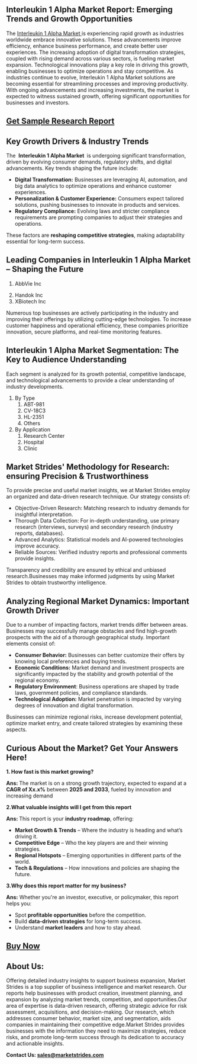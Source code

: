 <h2 data-pm-slice=""1 1 []"">Interleukin 1 Alpha Market Report: Emerging Trends and Growth Opportunities</h2>
<p>The <a href=""https://marketstrides.com/report/interleukin-1-alpha-market"">Interleukin 1 Alpha Market </a>is experiencing rapid growth as industries worldwide embrace innovative solutions. These advancements improve efficiency, enhance business performance, and create better user experiences. The increasing adoption of digital transformation strategies, coupled with rising demand across various sectors, is fueling market expansion. Technological innovations play a key role in driving this growth, enabling businesses to optimize operations and stay competitive. As industries continue to evolve, Interleukin 1 Alpha Market solutions are becoming essential for streamlining processes and improving productivity. With ongoing advancements and increasing investments, the market is expected to witness sustained growth, offering significant opportunities for businesses and investors.</p>
<h2><a href=https://marketstrides.com/request-sample/interleukin-1-alpha-market>Get</a><a href=https://marketstrides.com/request-sample/interleukin-1-alpha-market> S</a><a href=https://marketstrides.com/request-sample/interleukin-1-alpha-market>ample</a><a href=https://marketstrides.com/request-sample/interleukin-1-alpha-market> Research Report</a></h2>
<h2>Key Growth Drivers &amp; Industry Trends</h2>
<p>The  <strong>Interleukin 1 Alpha Market </strong> is undergoing significant transformation, driven by evolving consumer demands, regulatory shifts, and digital advancements. Key trends shaping the future include:</p>
<ul>
<li><strong>Digital Transformation:</strong> Businesses are leveraging AI, automation, and big data analytics to optimize operations and enhance customer experiences.</li>
<li><strong>Personalization &amp; Customer Experience:</strong> Consumers expect tailored solutions, pushing businesses to innovate in products and services.</li>
<li><strong>Regulatory Compliance:</strong> Evolving laws and stricter compliance requirements are prompting companies to adjust their strategies and operations.</li>
</ul>
<p>These factors are <strong>reshaping competitive strategies</strong>, making adaptability essential for long-term success.</p>
<h2>Leading Companies in Interleukin 1 Alpha Market  – Shaping the Future</h2>
<p><ol>
<li>

AbbVie Inc</li><li>Handok Inc</li><li>XBiotech Inc


</li>
</ol></p>
<div>
<p data-pm-slice=""1 1 []"">Numerous top businesses are actively participating in the industry and improving their offerings by utilizing cutting-edge technologies. To increase customer happiness and operational efficiency, these companies prioritize innovation, secure platforms, and real-time monitoring features.</p>
<h2>Interleukin 1 Alpha Market Segmentation: The Key to Audience Understanding</h2>
<p data-pm-slice=""1 1 []"">Each segment is analyzed for its growth potential, competitive landscape, and technological advancements to provide a clear understanding of industry developments.</p>
<p><ol><li>By Type<ol><li>ABT-981</li><li>CV-18C3</li><li>HL-2351</li><li>Others</li></ol></li><li>By Application<ol><li>Research Center</li><li>Hospital</li><li>Clinic</li></ol></li></ol></p>
<h2>Market Strides' Methodology for Research: ensuring Precision &amp; Trustworthiness</h2>
<p>To provide precise and useful market insights, we at Market Strides employ an organized and data-driven research technique. Our strategy consists of:</p>
<ul>
<li>Objective-Driven Research: Matching research to industry demands for insightful interpretation.</li>
<li>Thorough Data Collection: For in-depth understanding, use primary research (interviews, surveys) and secondary research (industry reports, databases).</li>
<li>Advanced Analytics: Statistical models and AI-powered technologies improve accuracy.</li>
<li>Reliable Sources: Verified industry reports and professional comments provide insights.</li>
</ul>
<p>Transparency and credibility are ensured by ethical and unbiased research.Businesses may make informed judgments by using Market Strides to obtain trustworthy intelligence.</p>
<h2>Analyzing Regional Market Dynamics: Important Growth Driver</h2>
<p>Due to a number of impacting factors, market trends differ between areas. Businesses may successfully manage obstacles and find high-growth prospects with the aid of a thorough geographical study. Important elements consist of:</p>
<ul>
<li><strong>Consumer Behavior:</strong> Businesses can better customize their offers by knowing local preferences and buying trends.</li>
<li><strong>Economic Conditions:</strong> Market demand and investment prospects are significantly impacted by the stability and growth potential of the regional economy.</li>
<li><strong>Regulatory Environment</strong>: Business operations are shaped by trade laws, government policies, and compliance standards.</li>
<li><strong>Technological Adoption:</strong> Market penetration is impacted by varying degrees of innovation and digital transformation.</li>
</ul>
<p>Businesses can minimize regional risks, increase development potential, optimize market entry, and create tailored strategies by examining these aspects.</p>
<h2 data-start=""60"" data-end=""118"">Curious About the Market? Get Your Answers Here!</h2>
<p><strong data-start=""123"" data-end=""159"">1. How fast is this market growing?</strong></p>
<p><strong>Ans: </strong>The market is on a strong growth trajectory, expected to expand at a <strong data-start=""231"" data-end=""248"">CAGR of Xx.x%</strong> between <strong data-start=""257"" data-end=""274"">2025 and 2033</strong>, fueled by innovation and increasing demand</p>
<p><strong data-start=""326"" data-end=""381"">2.What valuable insights will I get from this report</strong></p>
<p><strong>Ans: </strong>This report is your <strong data-start=""404"" data-end=""424"">industry roadmap</strong>, offering:</p>
<ul>
<li><strong data-start=""440"" data-end=""466"">Market Growth &amp; Trends</strong> – Where the industry is heading and what’s driving it.</li>
<li><strong data-start=""526"" data-end=""546"">Competitive Edge</strong> – Who the key players are and their winning strategies.</li>
<li><strong data-start=""607"" data-end=""628"">Regional Hotspots</strong> – Emerging opportunities in different parts of the world.</li>
<li><strong data-start=""691"" data-end=""713"">T</strong><strong data-start=""691"" data-end=""713"">ech &amp; Regulations</strong> – How innovations and policies are shaping the future.</li>
</ul>
<p><strong data-start=""775"" data-end=""823"">3.Why does this report matter for my business?</strong></p>
<p><strong>Ans:</strong> Whether you're an investor, executive, or policymaker, this report helps you:</p>
<ul>
<li>Spot <strong data-start=""913"" data-end=""941"">profitable opportunities</strong> before the competition.</li>
<li>Build <strong data-start=""976"" data-end=""1002"">data-driven strategies</strong> for long-term success.</li>
<li>Understand <strong data-start=""1041"" data-end=""1059"">market leaders</strong> and how to stay ahead.</li>
</ul>
<h2><strong><a href=https://marketstrides.com/buyNow/interleukin-1-alpha-market>Buy Now</a></strong></h2>
<h2>About Us:</h2>
<p>Offering detailed industry insights to support business expansion, Market Strides is a top supplier of business intelligence and market research. Our reports help businesses with product creation, investment planning, and expansion by analyzing market trends, competition, and opportunities.Our area of expertise is data-driven research, offering strategic advice for risk assessment, acquisitions, and decision-making. Our research, which addresses consumer behavior, market size, and segmentation, aids companies in maintaining their competitive edge.Market Strides provides businesses with the information they need to maximize strategies, reduce risks, and promote long-term success through its dedication to accuracy and actionable insights.</p>
<p><strong>Contact Us: <a href=mailto:sales@marketstrides.com>sales@marketstrides.com</a></strong></p>
</div>
